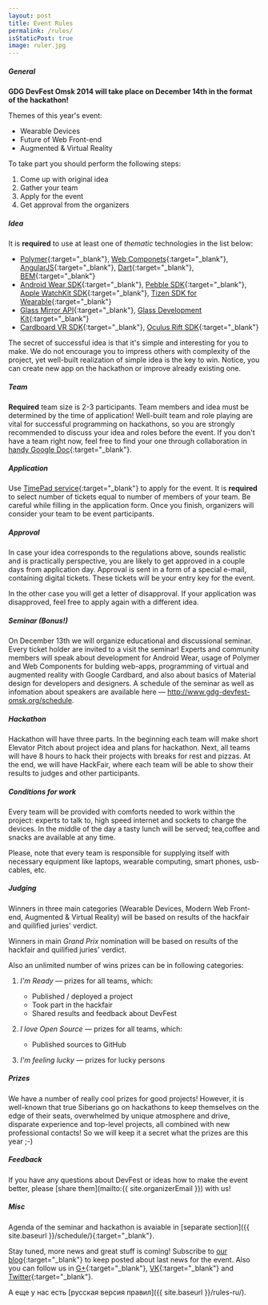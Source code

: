 ```yaml
---
layout: post
title: Event Rules
permalink: /rules/
isStaticPost: true
image: ruler.jpg
---
```


##### General

**GDG DevFest Omsk 2014 will take place on December 14th in the format of the hackathon!**

Themes of this year's event:

* Wearable Devices
* Future of Web Front-end
* Augmented & Virtual Reality

To take part you should perform the following steps:

1. Come up with original idea
2. Gather your team
3. Apply for the event
4. Get approval from the organizers

##### Idea
It is **required** to use at least one of *thematic* technologies in the list below:

* [Polymer](https://www.polymer-project.org/){:target="_blank"}, [Web Componets](http://webcomponents.org/){:target="_blank"}, [AngularJS](https://angularjs.org/){:target="_blank"}, [Dart](https://www.dartlang.org/){:target="_blank"}, [BEM](http://bem.info/){:target="_blank"}
* [Android Wear SDK](https://developer.android.com/wear/index.html){:target="_blank"}, [Pebble SDK](http://developer.getpebble.com/){:target="_blank"}, [Apple WatchKit SDK](https://developer.apple.com/watchkit/){:target="_blank"}, [Tizen SDK for Wearable](http://developer.samsung.com/gear){:target="_blank"}
* [Glass Mirror API](https://developers.google.com/glass/){:target="_blank"}, [Glass Development Kit](https://developers.google.com/glass/develop/gdk/){:target="_blank"}
* [Cardboard VR SDK](https://developers.google.com/cardboard/overview){:target="_blank"}, [Oculus Rift SDK](https://developer.oculus.com/){:target="_blank"}

The secret of successful idea is that it's simple and interesting for you to make. We do not encourage you to impress others with complexity of the project, yet well-built realization of simple idea is the key to win. Notice, you can create new app on the hackathon or improve already existing one.

##### Team
**Required** team size is 2-3 participants. Team members and idea must be determined by the time of application! Well-built team and role playing are vital for successful programming on hackathons, so you are strongly recommended to discuss your idea and roles before the event. If you don't have a team right now, feel free to find your one through collaboration in [handy Google Doc](http://goo.gl/nrpo5B){:target="_blank"}.

##### Application
Use [TimePad service](http://gdg-omsk.timepad.ru/event/160828/){:target="_blank"} to apply for the event. It is **required** to select number of tickets equal to number of members of your team. Be careful while filling in the application form. Once you finish, organizers will consider your team to be event participants.

##### Approval
In case your idea corresponds to the regulations above, sounds realistic and is practically perspective, you are likely to get approved in a couple days from application day. Approval is sent in a form of a special e-mail, containing digital tickets. These tickets will be your entry key for the event.

In the other case you will get a letter of disapproval. If your application was disapproved, feel free to apply again with a different idea.

##### Seminar (Bonus!)
On December 13th we will organize educational and discussional seminar. Every ticket holder are invited to a visit the seminar! Experts and community members will speak about development for Android Wear, usage of Polymer and Web Components for bulding web-apps, programming of virtual and augmented reality with Google Cardbard, and also about basics of Material design for developers and designers. A schedule of the seminar as well as infomation about speakers are available here — http://www.gdg-devfest-omsk.org/schedule.

##### Hackathon
Hackathon will have three parts. In the beginning each team will make short Elevator Pitch about project idea and plans for hackathon. Next, all teams will have 8 hours to hack their projects with breaks for rest and pizzas. At the end, we will have HackFair, where each team will be able to show their results to judges and other participants.

##### Conditions for work
Every team will be provided with comforts needed to work within the project: experts to talk to, high speed internet and sockets to charge the devices. In the middle of the day a tasty lunch will be served; tea,coffee and snacks are available at any time.
   
Please, note that every team is responsible for supplying itself with necessary equipment like laptops, wearable computing, smart phones, usb-cables, etc.

##### Judging
Winners in three main categories (Wearable Devices, Modern Web Front-end, Augmented & Virtual Reality) will be based on results of the hackfair and quilified juries' verdict. 

Winners in main *Grand Prix* nomination will be based on results of the hackfair and quilified juries' verdict. 

Also an unlimited number of wins prizes can be in following categories:

1. *I'm Ready* — prizes for all teams, which:
   * Published / deployed a project
   * Took part in the hackfair
   * Shared results and feedback about DevFest

2. *I love Open Source* — prizes for all teams, which:
   * Published sources to GitHub

3. *I'm feeling lucky* — prizes for lucky persons

##### Prizes
We have a number of really cool prizes for good projects! However, it is well-known that true Siberians go on hackathons to keep themselves on the edge of their seats, overwhelmed by unique atmosphere and drive, disparate experience and top-level projects, all combined with new professional contacts! So we will keep it a secret what the prizes are this year ;-)

##### Feedback
If you have any questions about DevFest or ideas how to make the event better, please [share them](mailto:{{ site.organizerEmail }}) with us!   

##### Misc
Agenda of the seminar and hackathon is avaiable in [separate section]({{ site.baseurl }}/schedule/){:target="_blank"}. 

Stay tuned, more news and great stuff is coming!  Subscribe to [our blog](http://blog.gdgomsk.org){:target="_blank"} to keep posted about last news for the event. Also you can follow us in [G+](https://plus.google.com/102520175692033125056){:target="_blank"}, [VK](http://vk.com/gdgomsk){:target="_blank"} and [Twitter](http://twitter.com/gdgomsk){:target="_blank"}.

А еще у нас есть [русская версия правил]({{ site.baseurl }}/rules-ru/).
<img class="img-responsive feature-image" src="{{ site.baseurl }}/img/posts/ruler.jpg" style="display:none">